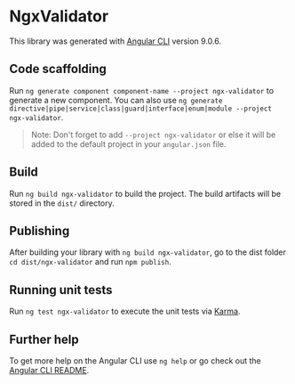 # NgxValidator

This library was generated with [Angular CLI](https://github.com/angular/angular-cli) version 9.0.6.

## Code scaffolding

Run `ng generate component component-name --project ngx-validator` to generate a new component. You can also use `ng generate directive|pipe|service|class|guard|interface|enum|module --project ngx-validator`.
> Note: Don't forget to add `--project ngx-validator` or else it will be added to the default project in your `angular.json` file. 

## Build

Run `ng build ngx-validator` to build the project. The build artifacts will be stored in the `dist/` directory.

## Publishing

After building your library with `ng build ngx-validator`, go to the dist folder `cd dist/ngx-validator` and run `npm publish`.

## Running unit tests

Run `ng test ngx-validator` to execute the unit tests via [Karma](https://karma-runner.github.io).

## Further help

To get more help on the Angular CLI use `ng help` or go check out the [Angular CLI README](https://github.com/angular/angular-cli/blob/master/README.md).
